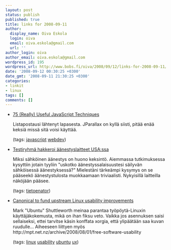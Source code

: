 ```yaml
---
layout: post
status: publish
published: true
title: links for 2008-09-11
author:
  display_name: Oiva Eskola
  login: oiva
  email: oiva.eskola@gmail.com
  url: ''
author_login: oiva
author_email: oiva.eskola@gmail.com
wordpress_id: 195
wordpress_url: http://www.bobs.fi/oiva/2008/09/12/links-for-2008-09-11/
date: '2008-09-12 00:30:25 +0300'
date_gmt: '2008-09-11 21:30:25 +0300'
categories:
- linkit
- linux
tags: []
comments: []
---
```

<ul class="delicious">
<li>
<div class="delicious-link"><a href="http://www.smashingmagazine.com/2008/09/11/75-really-useful-javascript-techniques/">75 (Really) Useful JavaScript Techniques</a></div></p>
<div class="delicious-extended">Listapostausi l&auml;htenyt lapasesta. JParallax on kyll&auml; siisti, pit&auml;&auml; en&auml;&auml; keksi&auml; miss&auml; sit&auml; voisi k&auml;ytt&auml;&auml;.</div></p>
<div class="delicious-tags">(tags: <a href="http://delicious.com/oiva/javascript">javascript</a> <a href="http://delicious.com/oiva/webdev">webdev</a>)</div></li></p>
<li>
<div class="delicious-link"><a href="http://www.hs.fi/ulkomaat/artikkeli/Testiryhm%C3%A4+hakkeroi+%C3%A4%C3%A4nestyslaitteet+USAssa/1135239363877">Testiryhm&auml; hakkeroi &auml;&auml;nestyslaitteet USA:ssa</a></div></p>
<div class="delicious-extended">Miksi s&auml;hk&ouml;inen &auml;&auml;nestys on huono keksint&ouml;. Aiemmassa tutkimuksessa kysyttiin jotain tyyliin "uskotko &auml;&auml;nestyssalaisuustesi s&auml;ilyv&auml;n s&auml;hk&ouml;isess&auml; &auml;&auml;nestyksess&auml;?" Mielest&auml;ni t&auml;rke&auml;mpi kysymys on se p&auml;&auml;seek&ouml; &auml;&auml;nestystulosta muokkaamaan triviaalisti. Nykyisill&auml; laitteilla n&auml;k&ouml;j&auml;&auml;n p&auml;&auml;see.</div></p>
<div class="delicious-tags">(tags: <a href="http://delicious.com/oiva/tietoenator">tietoenator</a>)</div></li></p>
<li>
<div class="delicious-link"><a href="http://arstechnica.com/news.ars/post/20080911-canonical-to-fund-upstream-linux-usability-improvements.html">Canonical to fund upstream Linux usability improvements</a></div></p>
<div class="delicious-extended">Mark "Ubuntu" Shuttleworth meinaa parantaa ty&ouml;p&ouml;yt&auml;-Linuxin k&auml;ytt&auml;j&auml;kokemusta, mik&auml; on ihan fiksu veto. Vaikka jos asennuksen saisi sellaiseksi, ettei tarvitse k&auml;sin konffata xorgia, ett&auml; ylip&auml;&auml;t&auml;&auml;n saa kuvan ruudulle... Aiheeseen liittyen my&ouml;s http://mpt.net.nz/archive/2008/08/01/free-software-usability</div></p>
<div class="delicious-tags">(tags: <a href="http://delicious.com/oiva/linux">linux</a> <a href="http://delicious.com/oiva/usability">usability</a> <a href="http://delicious.com/oiva/ubuntu">ubuntu</a> <a href="http://delicious.com/oiva/ux">ux</a>)</div></li>
</ul>
